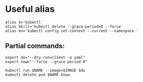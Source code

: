# Useful alias

```shell
alias k='kubectl'
alias kkill='kubectl delete --grace-period=0 --force'
alias kn='kubectl config set-context --current --namespace '
```

## Partial commands:
```shell
export do="--dry-run=client -o yaml"
export now="--force --grace-period 0"

kubectl run $NAME --image=$IMAGE $do
kubectl delete pod $NAME $now
```